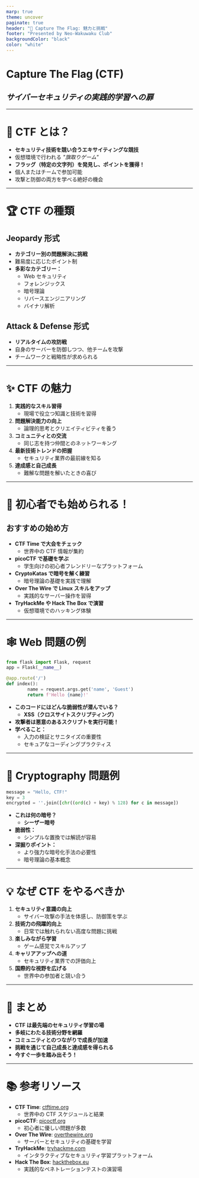 ```yaml
---
marp: true
theme: uncover
paginate: true
header: "🎯 Capture The Flag: 魅力と挑戦"
footer: "Presented by Neo-Wakuwaku Club"
backgroundColor: "black"
color: "white"
---
```


# **Capture The Flag (CTF)**

## _サイバーセキュリティの実践的学習への扉_

---

# 🌟 **CTF とは？**

- **セキュリティ技術を競い合うエキサイティングな競技**
- 仮想環境で行われる _"旗取りゲーム"_
- **フラッグ（特定の文字列）を発見し、ポイントを獲得！**
- 個人またはチームで参加可能
- 攻撃と防御の両方を学べる絶好の機会

---

# 🏆 **CTF の種類**

## **Jeopardy 形式**

- **カテゴリー別の問題解決に挑戦**
- 難易度に応じたポイント制
- **多彩なカテゴリー：**
  - Web セキュリティ
  - フォレンジックス
  - 暗号理論
  - リバースエンジニアリング
  - バイナリ解析

## **Attack & Defense 形式**

- **リアルタイムの攻防戦**
- 自身のサーバーを防御しつつ、他チームを攻撃
- チームワークと戦略性が求められる

---

# ✨ **CTF の魅力**

1. **実践的なスキル習得**
   - 現場で役立つ知識と技術を習得
2. **問題解決能力の向上**
   - 論理的思考とクリエイティビティを養う
3. **コミュニティとの交流**
   - 同じ志を持つ仲間とのネットワーキング
4. **最新技術トレンドの把握**
   - セキュリティ業界の最前線を知る
5. **達成感と自己成長**
   - 難解な問題を解いたときの喜び

---

# 🚀 **初心者でも始められる！**

## **おすすめの始め方**

- **CTF Time で大会をチェック**
  - 世界中の CTF 情報が集約
- **picoCTF で基礎を学ぶ**
  - 学生向けの初心者フレンドリーなプラットフォーム
- **CryptoKatas で暗号を解く練習**
  - 暗号理論の基礎を実践で理解
- **Over The Wire で Linux スキルをアップ**
  - 実践的なサーバー操作を習得
- **TryHackMe や Hack The Box で演習**
  - 仮想環境でのハッキング体験

---

# 🕸️ **Web 問題の例**

```python
from flask import Flask, request
app = Flask(__name__)

@app.route('/')
def index():
        name = request.args.get('name', 'Guest')
        return f'Hello {name}!'
```

- **このコードにはどんな脆弱性が潜んでいる？**
  - **XSS（クロスサイトスクリプティング）**
- **攻撃者は悪意のあるスクリプトを実行可能！**
- **学べること：**
  - 入力の検証とサニタイズの重要性
  - セキュアなコーディングプラクティス

---

# 🔐 **Cryptography 問題例**

```python
message = "Hello, CTF!"
key = 3
encrypted = ''.join([chr((ord(c) + key) % 128) for c in message])
```

- **これは何の暗号？**
  - **シーザー暗号**
- **脆弱性：**
  - シンプルな置換では解読が容易
- **深掘りポイント：**
  - より強力な暗号化手法の必要性
  - 暗号理論の基本概念

---

# 💡 **なぜ CTF をやるべきか**

1. **セキュリティ意識の向上**
   - サイバー攻撃の手法を体感し、防御策を学ぶ
2. **技術力の飛躍的向上**
   - 日常では触れられない高度な問題に挑戦
3. **楽しみながら学習**
   - ゲーム感覚でスキルアップ
4. **キャリアアップへの道**
   - セキュリティ業界での評価向上
5. **国際的な視野を広げる**
   - 世界中の参加者と競い合う

---

# 📝 **まとめ**

- **CTF は最先端のセキュリティ学習の場**
- **多岐にわたる技術分野を網羅**
- **コミュニティとのつながりで成長が加速**
- **挑戦を通じて自己成長と達成感を得られる**
- **今すぐ一歩を踏み出そう！**

---

# 📚 **参考リソース**

- **CTF Time**: [ctftime.org](https://ctftime.org)
  - 世界中の CTF スケジュールと結果
- **picoCTF**: [picoctf.org](https://picoctf.org)
  - 初心者に優しい問題が多数
- **Over The Wire**: [overthewire.org](https://overthewire.org)
  - サーバーとセキュリティの基礎を学習
- **TryHackMe**: [tryhackme.com](https://tryhackme.com)
  - インタラクティブなセキュリティ学習プラットフォーム
- **Hack The Box**: [hackthebox.eu](https://hackthebox.eu)
  - 実践的なペネトレーションテストの演習場

